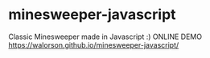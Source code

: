 # minesweeper-javascript
Classic Minesweeper made in Javascript :)
ONLINE DEMO
https://walorson.github.io/minesweeper-javascript/
